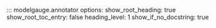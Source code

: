 ::: modelgauge.annotator
    options:
        show_root_heading: true
        show_root_toc_entry: false
        heading_level: 1
        show_if_no_docstring: true
